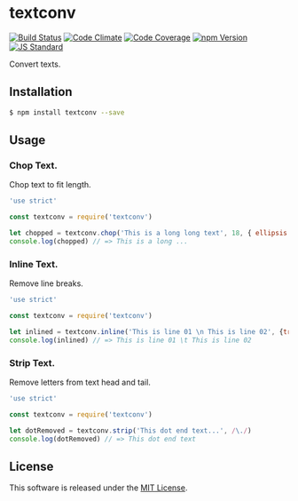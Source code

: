 textconv
==========

<!---
This file is generated by ape-tmpl. Do not update manually.
--->

<!-- Badge Start -->
<a name="badges"></a>

[![Build Status][bd_travis_shield_url]][bd_travis_url]
[![Code Climate][bd_codeclimate_shield_url]][bd_codeclimate_url]
[![Code Coverage][bd_codeclimate_coverage_shield_url]][bd_codeclimate_url]
[![npm Version][bd_npm_shield_url]][bd_npm_url]
[![JS Standard][bd_standard_shield_url]][bd_standard_url]

[bd_repo_url]: https://github.com/okunishinishi/node-textconv
[bd_travis_url]: http://travis-ci.org/okunishinishi/node-textconv
[bd_travis_shield_url]: http://img.shields.io/travis/okunishinishi/node-textconv.svg?style=flat
[bd_license_url]: https://github.com/okunishinishi/node-textconv/blob/master/LICENSE
[bd_codeclimate_url]: http://codeclimate.com/github/okunishinishi/node-textconv
[bd_codeclimate_shield_url]: http://img.shields.io/codeclimate/github/okunishinishi/node-textconv.svg?style=flat
[bd_codeclimate_coverage_shield_url]: http://img.shields.io/codeclimate/coverage/github/okunishinishi/node-textconv.svg?style=flat
[bd_gemnasium_url]: https://gemnasium.com/okunishinishi/node-textconv
[bd_gemnasium_shield_url]: https://gemnasium.com/okunishinishi/node-textconv.svg
[bd_npm_url]: http://www.npmjs.org/package/textconv
[bd_npm_shield_url]: http://img.shields.io/npm/v/textconv.svg?style=flat
[bd_standard_url]: http://standardjs.com/
[bd_standard_shield_url]: https://img.shields.io/badge/code%20style-standard-brightgreen.svg

<!-- Badge End -->


<!-- Description Start -->
<a name="description"></a>

Convert texts.

<!-- Description End -->


<!-- Overview Start -->
<a name="overview"></a>



<!-- Overview End -->


<!-- Sections Start -->
<a name="sections"></a>

<!-- Section from "doc/guides/01.Installation.md.hbs" Start -->

<a name="section-doc-guides-01-installation-md"></a>
Installation
-----

```bash
$ npm install textconv --save
```


<!-- Section from "doc/guides/01.Installation.md.hbs" End -->

<!-- Section from "doc/guides/02.Usage.md.hbs" Start -->

<a name="section-doc-guides-02-usage-md"></a>
Usage
---------


### Chop Text.

Chop text to fit length.

```javascript
'use strict'

const textconv = require('textconv')

let chopped = textconv.chop('This is a long long text', 18, { ellipsis: true })
console.log(chopped) // => This is a long ...

```

### Inline Text.

Remove line breaks.

```javascript
'use strict'

const textconv = require('textconv')

let inlined = textconv.inline('This is line 01 \n This is line 02', {trim: true})
console.log(inlined) // => This is line 01 \t This is line 02

```

### Strip Text.

Remove letters from text head and tail.

```javascript
'use strict'

const textconv = require('textconv')

let dotRemoved = textconv.strip('This dot end text...', /\./)
console.log(dotRemoved) // => This dot end text

```


<!-- Section from "doc/guides/02.Usage.md.hbs" End -->


<!-- Sections Start -->


<!-- LICENSE Start -->
<a name="license"></a>

License
-------
This software is released under the [MIT License](https://github.com/okunishinishi/node-textconv/blob/master/LICENSE).

<!-- LICENSE End -->


